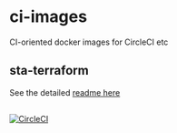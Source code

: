 # ci-images

CI-oriented docker images for CircleCI etc

## sta-terraform

See the detailed [readme here](https://github.com/stopthatastronaut/ci-images/tree/main/sta-terraform)

##

[![CircleCI](https://circleci.com/gh/stopthatastronaut/ci-images.svg?style=svg)](https://circleci.com/gh/stopthatastronaut)